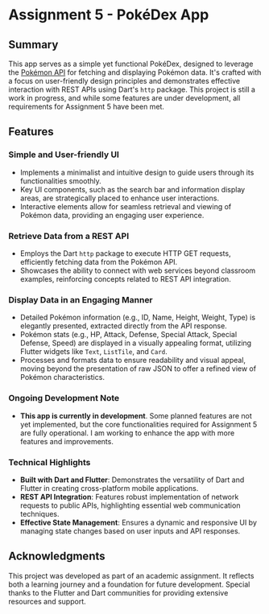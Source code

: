 # Assignment 5 - PokéDex App

## Summary

This app serves as a simple yet functional PokéDex, designed to leverage the [Pokémon API](https://pokeapi.co/) for fetching and displaying Pokémon data. It's crafted with a focus on user-friendly design principles and demonstrates effective interaction with REST APIs using Dart's `http` package. This project is still a work in progress, and while some features are under development, all requirements for Assignment 5 have been met.

## Features

### Simple and User-friendly UI
- Implements a minimalist and intuitive design to guide users through its functionalities smoothly.
- Key UI components, such as the search bar and information display areas, are strategically placed to enhance user interactions.
- Interactive elements allow for seamless retrieval and viewing of Pokémon data, providing an engaging user experience.

### Retrieve Data from a REST API
- Employs the Dart `http` package to execute HTTP GET requests, efficiently fetching data from the Pokémon API.
- Showcases the ability to connect with web services beyond classroom examples, reinforcing concepts related to REST API integration.

### Display Data in an Engaging Manner
- Detailed Pokémon information (e.g., ID, Name, Height, Weight, Type) is elegantly presented, extracted directly from the API response.
- Pokémon stats (e.g., HP, Attack, Defense, Special Attack, Special Defense, Speed) are displayed in a visually appealing format, utilizing Flutter widgets like `Text`, `ListTile`, and `Card`.
- Processes and formats data to ensure readability and visual appeal, moving beyond the presentation of raw JSON to offer a refined view of Pokémon characteristics.

### Ongoing Development Note
- **This app is currently in development**. Some planned features are not yet implemented, but the core functionalities required for Assignment 5 are fully operational. I am working to enhance the app with more features and improvements.

### Technical Highlights
- **Built with Dart and Flutter**: Demonstrates the versatility of Dart and Flutter in creating cross-platform mobile applications.
- **REST API Integration**: Features robust implementation of network requests to public APIs, highlighting essential web communication techniques.
- **Effective State Management**: Ensures a dynamic and responsive UI by managing state changes based on user inputs and API responses.

## Acknowledgments

This project was developed as part of an academic assignment. It reflects both a learning journey and a foundation for future development. Special thanks to the Flutter and Dart communities for providing extensive resources and support.
